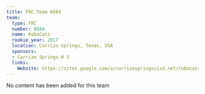 ```yaml
---
title: FRC Team 6684
team:
  type: FRC
  number: 6684
  name: RoboCats
  rookie_year: 2017
  location: Carrizo Springs, Texas, USA
  sponsors:
  - Carrizo Springs H S
  links:
    Website: https://sites.google.com/a/carrizospringscisd.net/robocats/system/app/pages/sitemap/hierarchy
---
```


No content has been added for this team